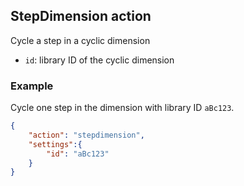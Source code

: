 ## StepDimension action

Cycle a step in a cyclic dimension

* `id`: library ID of the cyclic dimension

### Example

Cycle one step in the dimension with library ID `aBc123`.

```json
{
    "action": "stepdimension",
    "settings":{
        "id": "aBc123"
    }
}
```


